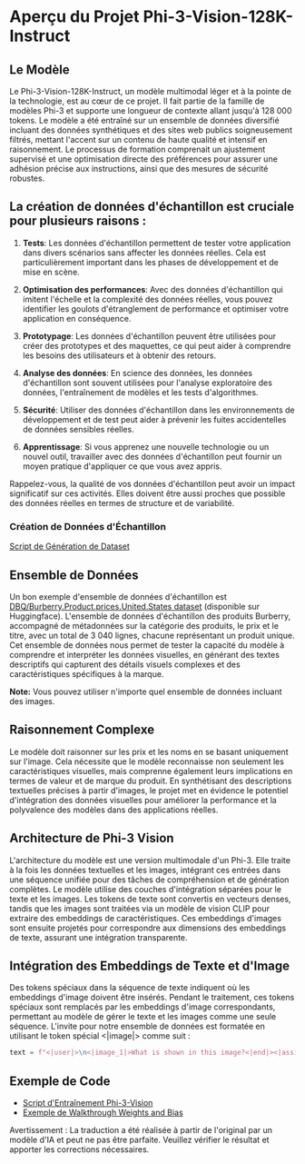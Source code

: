 # Aperçu du Projet Phi-3-Vision-128K-Instruct

## Le Modèle

Le Phi-3-Vision-128K-Instruct, un modèle multimodal léger et à la pointe de la technologie, est au cœur de ce projet. Il fait partie de la famille de modèles Phi-3 et supporte une longueur de contexte allant jusqu'à 128 000 tokens. Le modèle a été entraîné sur un ensemble de données diversifié incluant des données synthétiques et des sites web publics soigneusement filtrés, mettant l'accent sur un contenu de haute qualité et intensif en raisonnement. Le processus de formation comprenait un ajustement supervisé et une optimisation directe des préférences pour assurer une adhésion précise aux instructions, ainsi que des mesures de sécurité robustes.

## La création de données d'échantillon est cruciale pour plusieurs raisons :

1. **Tests**: Les données d'échantillon permettent de tester votre application dans divers scénarios sans affecter les données réelles. Cela est particulièrement important dans les phases de développement et de mise en scène.

2. **Optimisation des performances**: Avec des données d'échantillon qui imitent l'échelle et la complexité des données réelles, vous pouvez identifier les goulots d'étranglement de performance et optimiser votre application en conséquence.

3. **Prototypage**: Les données d'échantillon peuvent être utilisées pour créer des prototypes et des maquettes, ce qui peut aider à comprendre les besoins des utilisateurs et à obtenir des retours.

4. **Analyse des données**: En science des données, les données d'échantillon sont souvent utilisées pour l'analyse exploratoire des données, l'entraînement de modèles et les tests d'algorithmes.

5. **Sécurité**: Utiliser des données d'échantillon dans les environnements de développement et de test peut aider à prévenir les fuites accidentelles de données sensibles réelles.

6. **Apprentissage**: Si vous apprenez une nouvelle technologie ou un nouvel outil, travailler avec des données d'échantillon peut fournir un moyen pratique d'appliquer ce que vous avez appris.

Rappelez-vous, la qualité de vos données d'échantillon peut avoir un impact significatif sur ces activités. Elles doivent être aussi proches que possible des données réelles en termes de structure et de variabilité.

### Création de Données d'Échantillon
[Script de Génération de Dataset](./CreatingSampleData.md)

## Ensemble de Données

Un bon exemple d'ensemble de données d'échantillon est [DBQ/Burberry.Product.prices.United.States dataset](https://huggingface.co/datasets/DBQ/Burberry.Product.prices.United.States) (disponible sur Huggingface). 
L'ensemble de données d'échantillon des produits Burberry, accompagné de métadonnées sur la catégorie des produits, le prix et le titre, avec un total de 3 040 lignes, chacune représentant un produit unique. Cet ensemble de données nous permet de tester la capacité du modèle à comprendre et interpréter les données visuelles, en générant des textes descriptifs qui capturent des détails visuels complexes et des caractéristiques spécifiques à la marque.

**Note:** Vous pouvez utiliser n'importe quel ensemble de données incluant des images.

## Raisonnement Complexe

Le modèle doit raisonner sur les prix et les noms en se basant uniquement sur l'image. Cela nécessite que le modèle reconnaisse non seulement les caractéristiques visuelles, mais comprenne également leurs implications en termes de valeur et de marque du produit. En synthétisant des descriptions textuelles précises à partir d'images, le projet met en évidence le potentiel d'intégration des données visuelles pour améliorer la performance et la polyvalence des modèles dans des applications réelles.

## Architecture de Phi-3 Vision

L'architecture du modèle est une version multimodale d'un Phi-3. Elle traite à la fois les données textuelles et les images, intégrant ces entrées dans une séquence unifiée pour des tâches de compréhension et de génération complètes. Le modèle utilise des couches d'intégration séparées pour le texte et les images. Les tokens de texte sont convertis en vecteurs denses, tandis que les images sont traitées via un modèle de vision CLIP pour extraire des embeddings de caractéristiques. Ces embeddings d'images sont ensuite projetés pour correspondre aux dimensions des embeddings de texte, assurant une intégration transparente.

## Intégration des Embeddings de Texte et d'Image

Des tokens spéciaux dans la séquence de texte indiquent où les embeddings d'image doivent être insérés. Pendant le traitement, ces tokens spéciaux sont remplacés par les embeddings d'image correspondants, permettant au modèle de gérer le texte et les images comme une seule séquence. L'invite pour notre ensemble de données est formatée en utilisant le token spécial <|image|> comme suit :

```python
text = f"<|user|>\n<|image_1|>What is shown in this image?<|end|><|assistant|>\nProduct: {row['title']}, Category: {row['category3_code']}, Full Price: {row['full_price']}<|end|>"
```

## Exemple de Code
- [Script d'Entraînement Phi-3-Vision](../../../../code/04.Finetuning/Phi-3-vision-Trainingscript.py)
- [Exemple de Walkthrough Weights and Bias](https://wandb.ai/byyoung3/mlnews3/reports/How-to-fine-tune-Phi-3-vision-on-a-custom-dataset--Vmlldzo4MTEzMTg3)

Avertissement : La traduction a été réalisée à partir de l'original par un modèle d'IA et peut ne pas être parfaite. 
Veuillez vérifier le résultat et apporter les corrections nécessaires.
